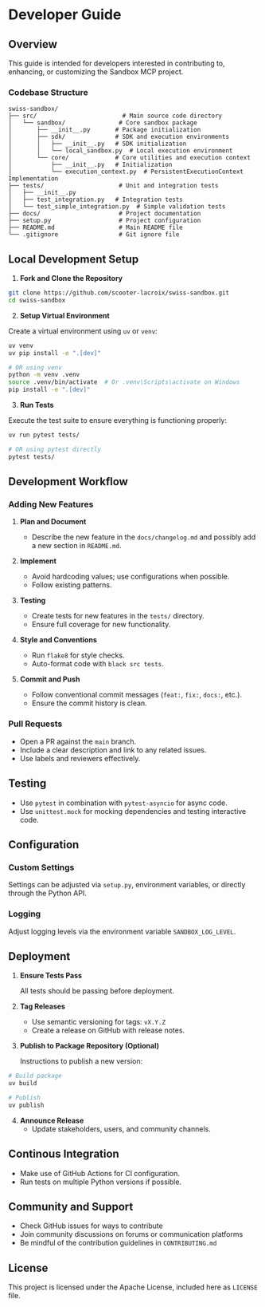 # Developer Guide

## Overview

This guide is intended for developers interested in contributing to, enhancing, or customizing the Sandbox MCP project.

### Codebase Structure

```
swiss-sandbox/
├── src/                        # Main source code directory
│   └── sandbox/               # Core sandbox package
│       ├── __init__.py       # Package initialization
│       ├── sdk/              # SDK and execution environments
│       │   ├── __init__.py   # SDK initialization
│       │   └── local_sandbox.py  # Local execution environment
│       └── core/             # Core utilities and execution context
│           ├── __init__.py   # Initialization
│           └── execution_context.py  # PersistentExecutionContext Implementation
├── tests/                     # Unit and integration tests
│   ├── __init__.py
│   ├── test_integration.py   # Integration tests
│   └── test_simple_integration.py  # Simple validation tests
├── docs/                      # Project documentation
├── setup.py                   # Project configuration
├── README.md                  # Main README file
└── .gitignore                 # Git ignore file
```

## Local Development Setup

1. **Fork and Clone the Repository**

```bash
git clone https://github.com/scooter-lacroix/swiss-sandbox.git
cd swiss-sandbox
```

2. **Setup Virtual Environment**

Create a virtual environment using `uv` or `venv`:

```bash
uv venv
uv pip install -e ".[dev]"

# OR using venv
python -m venv .venv
source .venv/bin/activate  # Or .venv\Scripts\activate on Windows
pip install -e ".[dev]"
```

3. **Run Tests**

Execute the test suite to ensure everything is functioning properly:

```bash
uv run pytest tests/

# OR using pytest directly
pytest tests/
```

## Development Workflow

### Adding New Features

1. **Plan and Document**
   - Describe the new feature in the `docs/changelog.md` and possibly add a new section in `README.md`.

2. **Implement**
   - Avoid hardcoding values; use configurations when possible.
   - Follow existing patterns.

3. **Testing**
   - Create tests for new features in the `tests/` directory.
   - Ensure full coverage for new functionality.

4. **Style and Conventions**
   - Run `flake8` for style checks.
   - Auto-format code with `black src tests`.

5. **Commit and Push**
   - Follow conventional commit messages (`feat:`, `fix:`, `docs:`, etc.).
   - Ensure the commit history is clean.

### Pull Requests

- Open a PR against the `main` branch.
- Include a clear description and link to any related issues.
- Use labels and reviewers effectively.

## Testing

- Use `pytest` in combination with `pytest-asyncio` for async code.
- Use `unittest.mock` for mocking dependencies and testing interactive code.

## Configuration

### Custom Settings

Settings can be adjusted via `setup.py`, environment variables, or directly through the Python API.

### Logging

Adjust logging levels via the environment variable `SANDBOX_LOG_LEVEL`.

## Deployment

1. **Ensure Tests Pass**

   All tests should be passing before deployment.

2. **Tag Releases**

   - Use semantic versioning for tags: `vX.Y.Z`
   - Create a release on GitHub with release notes.

3. **Publish to Package Repository (Optional)**

   Instructions to publish a new version:

```bash
# Build package
uv build

# Publish
uv publish
```

4. **Announce Release**
   - Update stakeholders, users, and community channels.

## Continous Integration

- Make use of GitHub Actions for CI configuration.
- Run tests on multiple Python versions if possible.

## Community and Support

- Check GitHub issues for ways to contribute
- Join community discussions on forums or communication platforms
- Be mindful of the contribution guidelines in `CONTRIBUTING.md`

## License

This project is licensed under the Apache License, included here as `LICENSE` file.

